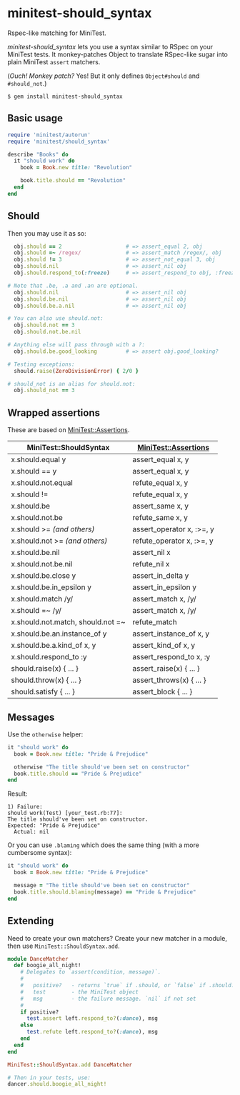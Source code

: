 # minitest-should_syntax

Rspec-like matching for MiniTest.

*minitest-should_syntax* lets you use a syntax similar to RSpec on your MiniTest 
tests.  It monkey-patches Object to translate RSpec-like sugar into plain 
MiniTest `assert` matchers.

(*Ouch! Monkey patch?* Yes! But it only defines `Object#should` and 
 `#should_not`.)

```
$ gem install minitest-should_syntax
```

## Basic usage

``` ruby
require 'minitest/autorun'
require 'minitest/should_syntax'

describe "Books" do
  it "should work" do
    book = Book.new title: "Revolution"

    book.title.should == "Revolution"
  end
end

```

## Should

Then you may use it as so:

```ruby
  obj.should == 2                    # => assert_equal 2, obj
  obj.should =~ /regex/              # => assert_match /regex/, obj
  obj.should != 3                    # => assert_not_equal 3, obj
  obj.should.nil                     # => assert_nil obj
  obj.should.respond_to(:freeze)     # => assert_respond_to obj, :freeze 

# Note that .be, .a and .an are optional.
  obj.should.nil                     # => assert_nil obj
  obj.should.be.nil                  # => assert_nil obj
  obj.should.be.a.nil                # => assert_nil obj

# You can also use should.not:
  obj.should.not == 3
  obj.should.not.be.nil

# Anything else will pass through with a ?:
  obj.should.be.good_looking         # => assert obj.good_looking?

# Testing exceptions:
  should.raise(ZeroDivisionError) { 2/0 }

# should_not is an alias for should.not:
  obj.should_not == 3
```

## Wrapped assertions

These are based on [MiniTest::Assertions].

| MiniTest::ShouldSyntax                  | [MiniTest::Assertions]      |
|-----------------------------------------|-----------------------------|
| x.should.equal y                        | assert_equal x, y           |
| x.should == y                           | assert_equal x, y           |
| x.should.not.equal                      | refute_equal x, y           |
| x.should !=                             | refute_equal x, y           |
| x.should.be                             | assert_same x, y            |
| x.should.not.be                         | refute_same x, y            |
| x.should >= *(and others)*              | assert_operator x, :>=, y   |
| x.should.not >= *(and others)*          | refute_operator x, :>=, y   |
| x.should.be.nil                         | assert_nil x                |
| x.should.not.be.nil                     | refute_nil x                |
| x.should.be.close y                     | assert_in_delta y           |
| x.should.be.in_epsilon y                | assert_in_epsilon y         |
| x.should.match /y/                      | assert_match x, /y/         |
| x.should =~ /y/                         | assert_match x, /y/         |
| x.should.not.match, should.not =~       | refute_match                |
| x.should.be.an.instance_of y            | assert_instance_of x, y     |
| x.should.be.a.kind_of x, y              | assert_kind_of x, y         |
| x.should.respond_to :y                  | assert_respond_to x, :y     |
| should.raise(x) { ... }                 | assert_raise(x) { ... }     |
| should.throw(x) { ... }                 | assert_throws(x) { ... }    |
| should.satisfy { ... }                  | assert_block { ... }        |

[MiniTest::Assertions]: https://github.com/seattlerb/minitest/blob/master/lib/minitest/unit.rb

## Messages

Use the `otherwise` helper:

``` ruby
it "should work" do
  book = Book.new title: "Pride & Prejudice"

  otherwise "The title should've been set on constructor"
  book.title.should == "Pride & Prejudice"
end
```

Result:

```
1) Failure:
should work(Test) [your_test.rb:77]:
The title should've been set on constructor.
Expected: "Pride & Prejudice"
  Actual: nil
```

Or you can use `.blaming` which does the same thing (with a more cumbersome 
    syntax):

``` ruby
it "should work" do
  book = Book.new title: "Pride & Prejudice"

  message = "The title should've been set on constructor"
  book.title.should.blaming(message) == "Pride & Prejudice"
end
```

## Extending

Need to create your own matchers? Create your new matcher in a module, then use 
`MiniTest::ShouldSyntax.add`.

```ruby
module DanceMatcher
  def boogie_all_night!
    # Delegates to `assert(condition, message)`.
    #
    #   positive?   - returns `true` if .should, or `false` if .should.not
    #   test        - the MiniTest object
    #   msg         - the failure message. `nil` if not set
    #
    if positive?
      test.assert left.respond_to?(:dance), msg
    else
      test.refute left.respond_to?(:dance), msg
    end
  end
end

MiniTest::ShouldSyntax.add DanceMatcher

# Then in your tests, use:
dancer.should.boogie_all_night!
```


